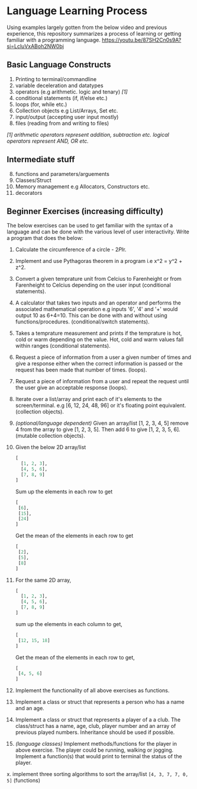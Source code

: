 # Language Learning Process

Using examples largely gotten from the below video and previous experience, this repository summarizes a process of learning or getting familiar with a programming language.
https://youtu.be/87SH2Cn0s9A?si=LcluVxABoh2NW0bj

## Basic Language Constructs
1. Printing to terminal/commandline 
2. variable deceleration and datatypes
3. operators (e.g arithmetic. logic and tenary) _[1]_
4. conditional statements (if, if/else etc.)
5. loops (for, while etc.)
6. Collection objects e.g List/Arrays, Set etc.
7. input/output (accepting user input mostly)
8. files (reading from and writing to files)


_[1] arithmetic operators represent addition, subtraction etc. logical operators represent AND, OR etc._

## Intermediate stuff
8. functions and parameters/arguements
9. Classes/Struct
10. Memory management e.g Allocators, Constructors etc.
11. decorators

## Beginner Exercises (increasing difficulty)
The below exercises can be used to get familiar with the syntax of a language and can be done with the various level of user interactivity. Write a program that does the below:
1. Calculate the circumference of a circle - 2*PI*r.
2. Implement and use Pythagoras theorem in a program i.e x^2 = y^2 + z^2.
3. Convert a given temprature unit from Celcius to Farenheight or from Farenheight to Celcius depending on the user input (conditional statements).
4. A calculator that takes two inputs and an operator and performs the associated mathematical operation e.g inputs '6', '4' and '+' would output 10 as 6+4=10. This can be done with and without using functions/procedures. (conditional/switch statements).
5. Takes a temprature measurement and prints if the temprature is hot, cold or warm depending on the value. Hot, cold and warm values fall within ranges (conditional statements).
6. Request a piece of information from a user a given number of times and give a response either when the correct information is passed or the request has been made that number of times. (loops).
7. Request a piece of information from a user and repeat the request until the user give an acceptable response (loops).
8. Iterate over a list/array and print each of it's elements to the screen/terminal. e.g [6, 12, 24, 48, 96] or it's floating point equivalent. (collection objects).
9. _(optional/language dependent)_ Given an array/list [1, 2, 3, 4, 5] remove 4 from the array to give [1, 2, 3, 5]. Then add 6 to give [1, 2, 3, 5, 6]. (mutable collection objects).
10. Given the below 2D array/list
    ```python
    [
      [1, 2, 3],
      [4, 5, 6],
      [7, 8, 9]
    ]
    ```
    Sum up the elements in each row to get
     ```python
    [
      [6],
      [15],
      [24]
    ]
    ```
    Get the mean of the elements in each row to get
     ```python
    [
      [2],
      [5],
      [8]
    ]
    ```
     
12. For the same 2D array,
    ```python
    [
      [1, 2, 3],
      [4, 5, 6],
      [7, 8, 9]
    ]
    ```
    sum up the elements in each column to get,
     ```python
    [
      [12, 15, 18]
    ]
    ```
    Get the mean of the elements in each row to get,
     ```python
    [
      [4, 5, 6]
    ]
    ```
14. Implement the functionality of all above exercises as functions.
15. Implement a class or struct that represents a person who has a name and an age.
16. Implement a class or struct that represents a player of a a club. The class/struct has a name, age, club, player number and an array of previous played numbers. Inheritance should be used if possible.
17. _(language classes)_ Implement methods/functions for the player in above exercise. The player could be running, walking or jogging. Implement a function(s) that would print to terminal the status of the player.

x. implement  three sorting algorithms to sort the array/list ```[4, 3, 7, 7, 0, 5]``` (functions)
